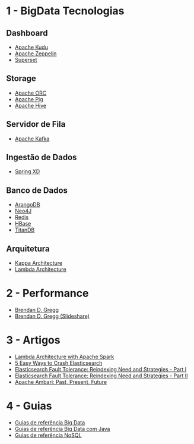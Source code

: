 # 1 - BigData Tecnologias

Dashboard
---------------
* [Apache Kudu](http://kudu.apache.org)<br>
* [Apache Zeppelin](https://zeppelin.apache.org/)<br>
* [Superset](https://github.com/airbnb/superset)<br>
 
Storage
---------------
* [Apache ORC](https://orc.apache.org)<br>
* [Apache Pig](https://pig.apache.org)<br>
* [Apache Hive](https://hive.apache.org) <br>

Servidor de Fila
---------------
* [Apache Kafka](http://kafka.apache.org)<br>

Ingestão de Dados
---------------
* [Spring XD](http://projects.spring.io/spring-xd/)<br>

Banco de Dados
---------------

* [ArangoDB](https://www.arangodb.com/)<br>
* [Neo4J](https://neo4j.com/)<br>
* [Redis](http://redis.io/)<br>
* [HBase](http://hbase.apache.org/)<br>
* [TitanDB](http://titan.thinkaurelius.com/)<br>

Arquitetura
---------------
* [Kappa Architecture](http://milinda.pathirage.org/kappa-architecture.com/)<br>
* [Lambda Architecture](http://lambda-architecture.net/)<br>

# 2 - Performance

* [Brendan D. Gregg](http://www.brendangregg.com/index.html)<br>
* [Brendan D. Gregg (Slideshare)](http://www.slideshare.net/brendangregg)<br>

# 3 - Artigos

* [Lambda Architecture with Apache Spark](https://dzone.com/articles/lambda-architecture-with-apache-spark?edition=238381&utm_source=Daily%20Digest&utm_medium=email&utm_campaign=dd%202016-11-04)<br>
* [5 Easy Ways to Crash Elasticsearch](https://dzone.com/articles/5-easy-ways-to-crash-elasticsearch)<br>
* [Elasticsearch Fault Tolerance: Reindexing Need and Strategies - Part I](https://dzone.com/articles/elasticsearch-fault-tolerance-reindexing-need-and)<br>
* [Elasticsearch Fault Tolerance: Reindexing Need and Strategies - Part II](https://dzone.com/articles/elasticsearch-fault-tolerance-reindexing-need-and-1?utm_content=buffere458b&utm_medium=social&utm_source=facebook.com&utm_campaign=buffer)<br>
* [Apache Ambari: Past, Present, Future](http://www.slideshare.net/hortonworks/apache-ambari-past-present-future)<br>

# 4 - Guias

* [Guias de referência Big Data](http://www.devmedia.com.br/guias/big-data/50)
* [Guias de referência Big Data com Java](http://www.devmedia.com.br/guias/big-data-com-java/17)
* [Guias de referência NoSQL](http://www.devmedia.com.br/guias/nosql/38)
